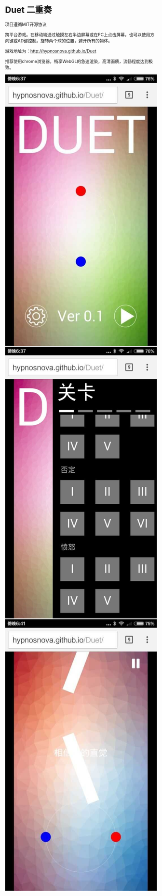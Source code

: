 # Duet 二重奏
项目遵循MIT开源协议

跨平台游戏。在移动端通过触摸左右半边屏幕或在PC上点击屏幕，也可以使用方向键或AD键控制。旋转两个球的位置，避开所有的物体。

游戏地址为：http://hypnosnova.github.io/Duet

推荐使用chrome浏览器，畅享WebGL的急速渲染，高清画质，流畅程度达到极致。

<img src="QQ图片20160123184331.jpg"/>
<img src="QQ图片20160123184344.jpg"/>
<img src="QQ图片20160123184417.jpg"/>
